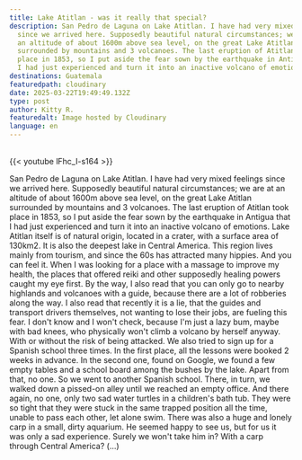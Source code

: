 ```yaml
---
title: Lake Atitlan - was it really that special?
description: San Pedro de Laguna on Lake Atitlan. I have had very mixed feelings
  since we arrived here. Supposedly beautiful natural circumstances; we are at
  an altitude of about 1600m above sea level, on the great Lake Atitlan
  surrounded by mountains and 3 volcanoes. The last eruption of Atitlan took
  place in 1853, so I put aside the fear sown by the earthquake in Antigua that
  I had just experienced and turn it into an inactive volcano of emotions.
destinations: Guatemala
featuredpath: cloudinary
date: 2025-03-22T19:49:49.132Z
type: post
author: Kitty R.
featuredalt: Image hosted by Cloudinary
language: en
---
```

<br>{{< youtube lFhc_I-s164 >}}</br>

<!--StartFragment-->

San Pedro de Laguna on Lake Atitlan. I have had very mixed feelings since we arrived here. Supposedly beautiful natural circumstances; we are at an altitude of about 1600m above sea level, on the great Lake Atitlan surrounded by mountains and 3 volcanoes. The last eruption of Atitlan took place in 1853, so I put aside the fear sown by the earthquake in Antigua that I had just experienced and turn it into an inactive volcano of emotions. Lake Atitlan itself is of natural origin, located in a crater, with a surface area of ​​130km2. It is also the deepest lake in Central America. This region lives mainly from tourism, and since the 60s has attracted many hippies. And you can feel it. When I was looking for a place with a massage to improve my health, the places that offered reiki and other supposedly healing powers caught my eye first. By the way, I also read that you can only go to nearby highlands and volcanoes with a guide, because there are a lot of robberies along the way. I also read that recently it is a lie, that the guides and transport drivers themselves, not wanting to lose their jobs, are fueling this fear. I don't know and I won't check, because I'm just a lazy bum, maybe with bad knees, who physically won't climb a volcano by herself anyway. With or without the risk of being attacked. We also tried to sign up for a Spanish school three times. In the first place, all the lessons were booked 2 weeks in advance. In the second one, found on Google, we found a few empty tables and a school board among the bushes by the lake. Apart from that, no one. So we went to another Spanish school. There, in turn, we walked down a pissed-on alley until we reached an empty office. And there again, no one, only two sad water turtles in a children's bath tub. They were so tight that they were stuck in the same trapped position all the time, unable to pass each other, let alone swim. There was also a huge and lonely carp in a small, dirty aquarium. He seemed happy to see us, but for us it was only a sad experience. Surely we won't take him in? With a carp through Central America? (...)

<!--EndFragment-->